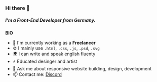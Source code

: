 ### **Hi there 👋**
##### I'm a Front-End Developer from Germany.

**BIO**
* 🏢 I'm currently working as a **Freelancer**
* ⚙️ I mainly use ``.html``, ``.css``, ``.js``, ``.psd``, ``.svg`` 
* 🌍 I can write and speak english fluenty
* ⚡️ Educated desinger and artist
* 💬 Ask me about responsive website building, design, development
* 📫 Contact me: [Discord](https://discord.gg/mJ2UbURpgN)
